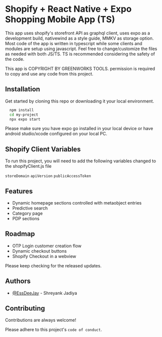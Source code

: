 
# Shopify + React Native + Expo Shopping Mobile App (TS)

This app uses shopify's storefront API as graphql client, uses expo as a development build, nativewind as a style guide, MMKV as storage option. Most code of the app is written in typescript while some clients and modules are setup using javascript. Feel free to change/customize the files as needed with both JS/TS. TS is recommended considering the safety of the code.

This app is COPYRIGHT BY GREENWORKS TOOLS. permission is required to copy and use any code from this project.


## Installation

Get started by cloning this repo or downloading it your local environment.

```bash
  npm install
  cd my-project
  npx expo start
```

Please make sure you have expo go installed in your local device or have android studio/xcode configured on your local PC.
    
## Shopify Client Variables

To run this project, you will need to add the following variables changed to the shopifyClient.js file

`storeDomain`
`apiVersion`
`publicAccessToken`


## Features

- Dynamic homepage sections controlled with metaobject entries
- Predictive search
- Category page
- PDP sections


## Roadmap

- OTP Login customer creation flow
- Dynamic checkout buttons
- Shopify Checkout in a webview

Please keep checking for the released updates.


## Authors

- [@EssDeeJay](https://github.com/EssDeeJay) - Shreyank Jadiya


## Contributing

Contributions are always welcome!

Please adhere to this project's `code of conduct`.